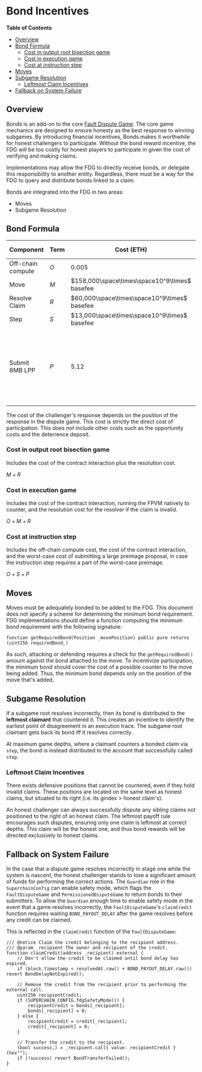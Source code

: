 # Bond Incentives

<!-- START doctoc generated TOC please keep comment here to allow auto update -->
<!-- DON'T EDIT THIS SECTION, INSTEAD RE-RUN doctoc TO UPDATE -->
**Table of Contents**

- [Overview](#overview)
- [Bond Formula](#bond-formula)
  - [Cost in output root bisection game](#cost-in-output-root-bisection-game)
  - [Cost in execution game](#cost-in-execution-game)
  - [Cost at instruction step](#cost-at-instruction-step)
- [Moves](#moves)
- [Subgame Resolution](#subgame-resolution)
  - [Leftmost Claim Incentives](#leftmost-claim-incentives)
- [Fallback on System Failure](#fallback-on-system-failure)

<!-- END doctoc generated TOC please keep comment here to allow auto update -->

## Overview

Bonds is an add-on to the core [Fault Dispute Game](./fault-dispute-game.md). The core game mechanics are
designed to ensure honesty as the best response to winning subgames. By introducing financial incentives,
Bonds makes it worthwhile for honest challengers to participate.
Without the bond reward incentive, the FDG will be too costly for honest players to participate in given the
cost of verifying and making claims.

Implementations may allow the FDG to directly receive bonds, or delegate this responsibility to another entity.
Regardless, there must be a way for the FDG to query and distribute bonds linked to a claim.

Bonds are integrated into the FDG in two areas:

- Moves
- Subgame Resolution

## Bond Formula

| Component         | Term | Cost (ETH)                                    | Gas (worst case)                                                               |
| ----------------- | ---- | --------------------------------------------- | ------------------------------------------------------------------------------ |
| Off-chain compute | $O$  | $0.005$                                       | n/a                                                                            |
| Move              | $M$  | $158,000\space\times\space10^9\times$ basefee | $158,000$                                                                      |
| Resolve Claim     | $R$  | $60,000\space\times\space10^9\times$ basefee  | $60,000$                                                                       |
| Step              | $S$  | $13,000\space\times\space10^9\times$ basefee  | $13,000$                                                                       |
| Submit 8MB LPP    | $P$  | 5.12                                          | n/a (assumes nominal base fee increases across each proposed leaf transaction) |

The cost of the challenger's response depends on the position of the response in the dispute game. This cost is strictly
the direct cost of participation. This does _not_ include other costs such as the opportunity costs and the deterrence
deposit.

### Cost in output root bisection game

Includes the cost of the contract interaction plus the resolution cost.

$M + R$

### Cost in execution game

Includes the cost of the contract interaction, running the FPVM natively to counter, and the resolution cost for the
resolver if the claim is invalid.

$O + M + R$

### Cost at instruction step

Includes the off-chain compute cost, the cost of the contract interaction, and the worst-case cost of submitting a
large preimage proposal, in case the instruction step requires a part of the worst-case preimage.

$O + S + P$

## Moves

Moves must be adequately bonded to be added to the FDG. This document does not specify a
scheme for determining the minimum bond requirement. FDG implementations should define a function
computing the minimum bond requirement with the following signature:

```solidity
function getRequiredBond(Position _movePosition) public pure returns (uint256 requiredBond_)
```

As such, attacking or defending requires a check for the `getRequiredBond()` amount against the bond
attached to the move. To incentivize participation, the minimum bond should cover the cost of a possible
counter to the move being added. Thus, the minimum bond depends only on the position of the move that's added.

## Subgame Resolution

If a subgame root resolves incorrectly, then its bond is distributed to the **leftmost claimant** that countered
it. This creates an incentive to identify the earliest point of disagreement in an execution trace.
The subgame root claimant gets back its bond iff it resolves correctly.

At maximum game depths, where a claimant counters a bonded claim via `step`, the bond is instead distributed
to the account that successfully called `step`.

### Leftmost Claim Incentives

There exists defensive positions that cannot be countered, even if they hold invalid claims. These positions
are located on the same level as honest claims, but situated to its right (i.e. its gindex > honest claim's).

An honest challenger can always successfully dispute any sibling claims not positioned to the right of an honest claim.
The leftmost payoff rule encourages such disputes, ensuring only one claim is leftmost at correct depths.
This claim will be the honest one, and thus bond rewards will be directed exclusively to honest claims.

## Fallback on System Failure

In the case that a dispute game resolves incorrectly in stage one while the system is nascent, the honest challenger
stands to lose a significant amount of funds for performing the correct actions. The `Guardian` role in the
`SuperchainConfig` can enable safety mode, which flags the `FaultDisputeGame` and `PermissionedDisputeGame` to return
bonds to their submitters. To allow the `Guardian` enough time to enable safety mode in the event that a game resolves
incorrectly, the `FaultDisputeGame`'s `claimCredit` function requires waiting `BOND_PAYOUT_DELAY` after the game
resolves before any credit can be claimed.

This is reflected in the `claimCredit` function of the `FaultDisputeGame`:

```solidity
/// @notice Claim the credit belonging to the recipient address.
/// @param _recipient The owner and recipient of the credit.
function claimCredit(address _recipient) external {
    // Don't allow the credit to be claimed until bond delay has expired.
    if (block.timestamp < resolvedAt.raw() + BOND_PAYOUT_DELAY.raw()) revert BondDelayNotExpired();

    // Remove the credit from the recipient prior to performing the external call.
    uint256 recipientCredit;
    if (SUPERCHAIN_CONFIG.fdgSafetyMode()) {
        recipientCredit = bonds[_recipient];
        bonds[_recipient] = 0;
    } else {
        recipientCredit = credit[_recipient];
        credit[_recipient] = 0;
    }

    // Transfer the credit to the recipient.
    (bool success,) = _recipient.call{ value: recipientCredit }(hex"");
    if (!success) revert BondTransferFailed();
}
```
